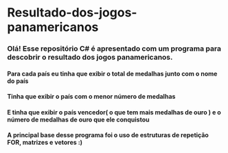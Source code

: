 # Resultado-dos-jogos-panamericanos
### Olá! Esse repositório C# é apresentado com um programa para descobrir o resultado dos jogos panamericanos.
#### Para cada país eu tinha que exibir o total de medalhas junto com o nome do país
#### Tinha que exibir o país com o menor número de medalhas
#### E tinha que exibir o país vencedor( o que tem mais medalhas de ouro ) e o número de medalhas de ouro que ele conquistou
#### A principal base desse programa foi o uso de estruturas de repetição FOR, matrizes e vetores :)
